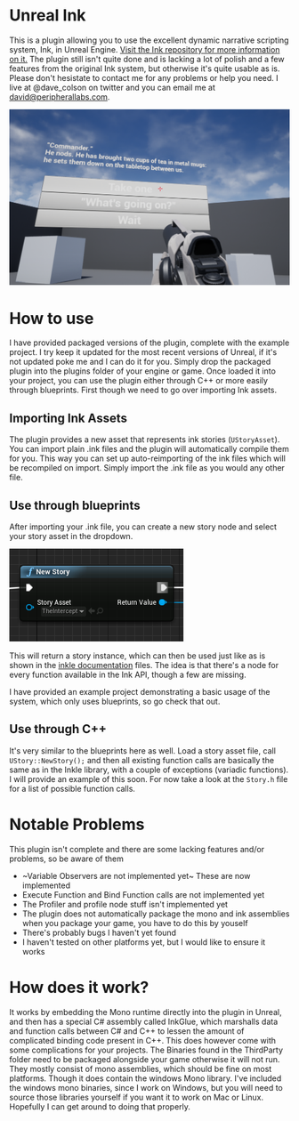 # Unreal Ink

This is a plugin allowing you to use the excellent dynamic narrative scripting system, Ink, in Unreal Engine. [Visit the Ink repository for more information on it.](https://github.com/inkle/ink) The plugin still isn't quite done and is lacking a lot of polish and a few features from the original Ink system, but otherwise it's quite usable as is. Please don't hesistate to contact me for any problems or help you need. I live at @dave_colson on twitter and you can email me at david@peripherallabs.com.

![Example Project](Documentation/Example.png)

# How to use 

I have provided packaged versions of the plugin, complete with the example project. I try keep it updated for the most recent versions of Unreal, if it's not updated poke me and I can do it for you. Simply drop the packaged plugin into the plugins folder of your engine or game. Once loaded it into your project, you can use the plugin either through C++ or more easily through blueprints. First though we need to go over importing Ink assets. 

## Importing Ink Assets

The plugin provides a new asset that represents ink stories (`UStoryAsset`). You can import plain .ink files and the plugin will automatically compile them for you. This way you can set up auto-reimporting of the ink files which will be recompiled on import. Simply import the .ink file as you would any other file.

## Use through blueprints

After importing your .ink file, you can create a new story node and select your story asset in the dropdown.

![New Story](Documentation/NewStoryNode.png)

This will return a story instance, which can then be used just like as is shown in the [inkle documentation](https://github.com/inkle/ink/blob/master/Documentation/RunningYourInk.md) files. The idea is that there's a node for every function available in the Ink API, though a few are missing.

I have provided an example project demonstrating a basic usage of the system, which only uses blueprints, so go check that out.

## Use through C++

It's very similar to the blueprints here as well. Load a story asset file, call `UStory::NewStory();` and then all existing function calls are basically the same as in the Inkle library, with a couple of exceptions (variadic functions). I will provide an example of this soon. For now take a look at the `Story.h` file for a list of possible function calls.

# Notable Problems

This plugin isn't complete and there are some lacking features and/or problems, so be aware of them

- ~Variable Observers are not implemented yet~ These are now implemented
- Execute Function and Bind Function calls are not implemented yet
- The Profiler and profile node stuff isn't implemented yet
- The plugin does not automatically package the mono and ink assemblies when you package your game, you have to do this by youself
- There's probably bugs I haven't yet found
- I haven't tested on other platforms yet, but I would like to ensure it works

# How does it work?

It works by embedding the Mono runtime directly into the plugin in Unreal, and then has a special C# assembly called InkGlue, which marshalls data and function calls between C# and C++ to lessen the amount of complicated binding code present in C++. This does however come with some complications for your projects. The Binaries found in the ThirdParty folder need to be packaged alongside your game otherwise it will not run. They mostly consist of mono assemblies, which should be fine on most platforms. Though it does contain the windows Mono library. I've included the windows mono binaries, since I work on Windows, but you will need to source those libraries yourself if you want it to work on Mac or Linux. Hopefully I can get around to doing that properly. 
